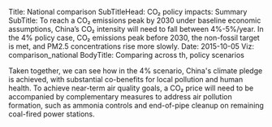 ﻿Title: National comparison
SubTitleHead: CO₂ policy impacts: Summary
SubTitle: To reach a CO₂ emissions peak by 2030 under baseline economic assumptions, China’s CO₂ intensity will need to fall between 4%-5%/year.  In the 4% policy case, CO₂ emissions peak before 2030, the non-fossil target is met, and PM2.5 concentrations rise more slowly. 
Date: 2015-10-05
Viz: comparison_national
BodyTitle: Comparing across th, policy scenarios 

Taken together, we can see how in the 4% scenario, China's climate pledge is achieved, with substantial co-benefits for local pollution and human health. To achieve near-term air quality goals, a CO₂ price will need to be accompanied by complementary measures to address air pollution formation, such as ammonia controls and end-of-pipe cleanup on remaining coal-fired power stations.

